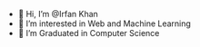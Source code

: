 - 👋 Hi, I’m @Irfan Khan
- 👀 I’m interested in Web and Machine Learning
- 🌱 I’m Graduated in Computer Science
